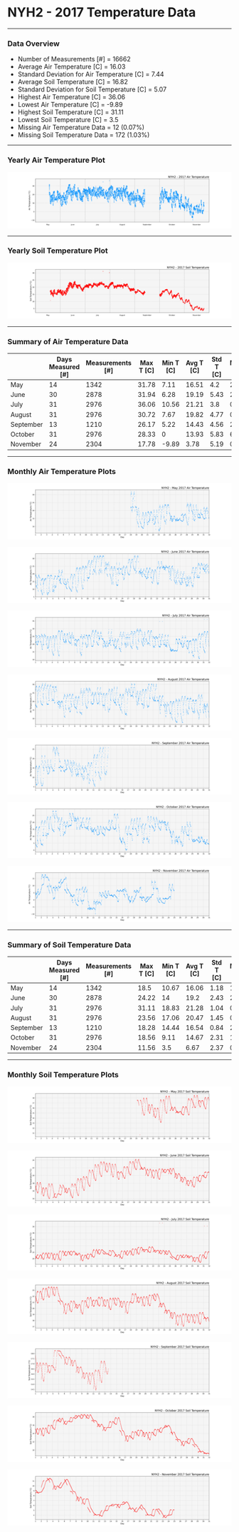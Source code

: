 # NYH2 - 2017 Temperature Data

***

### Data Overview

- Number of Measurements [#] = 16662
- Average Air Temperature [C] = 16.03
- Standard Deviation for Air Temperature [C] = 7.44
- Average Soil Temperature [C] = 16.82
- Standard Deviation for Soil Temperature [C] = 5.07
- Highest Air Temperature [C] = 36.06
- Lowest Air Temperature [C] = -9.89
- Highest Soil Temperature [C] = 31.11
- Lowest Soil Temperature [C] = 3.5
- Missing Air Temperature Data = 12 (0.07%)
- Missing Soil Temperature Data = 172 (1.03%)

***

### Yearly Air Temperature Plot

![](2017_Air_Temperature_Scatter_Plot.png)

***

### Yearly Soil Temperature Plot

![](2017_Soil_Temperature_Scatter_Plot.png)

***

### Summary of Air Temperature Data

|           |   Days Measured [#] |   Measurements [#] |   Max T [C] |   Min T [C] |   Avg T [C] |   Std T [C] |   Missing [C] |   Missing [%] |
|-----------|---------------------|--------------------|-------------|-------------|-------------|-------------|---------------|---------------|
| May       |                  14 |               1342 |       31.78 |        7.11 |       16.51 |        4.2  |             2 |          0.15 |
| June      |                  30 |               2878 |       31.94 |        6.28 |       19.19 |        5.43 |             2 |          0.07 |
| July      |                  31 |               2976 |       36.06 |       10.56 |       21.21 |        3.8  |             0 |          0    |
| August    |                  31 |               2976 |       30.72 |        7.67 |       19.82 |        4.77 |             0 |          0    |
| September |                  13 |               1210 |       26.17 |        5.22 |       14.43 |        4.56 |             2 |          0.17 |
| October   |                  31 |               2976 |       28.33 |        0    |       13.93 |        5.83 |             6 |          0.2  |
| November  |                  24 |               2304 |       17.78 |       -9.89 |        3.78 |        5.19 |             0 |          0    |

***

### Monthly Air Temperature Plots

![](05_2017_Air_Temperature_Scatter_Plot.png)

![](06_2017_Air_Temperature_Scatter_Plot.png)

![](07_2017_Air_Temperature_Scatter_Plot.png)

![](08_2017_Air_Temperature_Scatter_Plot.png)

![](09_2017_Air_Temperature_Scatter_Plot.png)

![](10_2017_Air_Temperature_Scatter_Plot.png)

![](11_2017_Air_Temperature_Scatter_Plot.png)

***

### Summary of Soil Temperature Data

|           |   Days Measured [#] |   Measurements [#] |   Max T [C] |   Min T [C] |   Avg T [C] |   Std T [C] |   Missing [C] |   Missing [%] |
|-----------|---------------------|--------------------|-------------|-------------|-------------|-------------|---------------|---------------|
| May       |                  14 |               1342 |       18.5  |       10.67 |       16.06 |        1.18 |           158 |         11.77 |
| June      |                  30 |               2878 |       24.22 |       14    |       19.2  |        2.43 |             2 |          0.07 |
| July      |                  31 |               2976 |       31.11 |       18.83 |       21.28 |        1.04 |             0 |          0    |
| August    |                  31 |               2976 |       23.56 |       17.06 |       20.47 |        1.45 |             0 |          0    |
| September |                  13 |               1210 |       18.28 |       14.44 |       16.54 |        0.84 |             2 |          0.17 |
| October   |                  31 |               2976 |       18.56 |        9.11 |       14.67 |        2.31 |            10 |          0.34 |
| November  |                  24 |               2304 |       11.56 |        3.5  |        6.67 |        2.37 |             0 |          0    |

***

### Monthly Soil Temperature Plots

![](05_2017_Soil_Temperature_Scatter_Plot.png)

![](06_2017_Soil_Temperature_Scatter_Plot.png)

![](07_2017_Soil_Temperature_Scatter_Plot.png)

![](08_2017_Soil_Temperature_Scatter_Plot.png)

![](09_2017_Soil_Temperature_Scatter_Plot.png)

![](10_2017_Soil_Temperature_Scatter_Plot.png)

![](11_2017_Soil_Temperature_Scatter_Plot.png)

